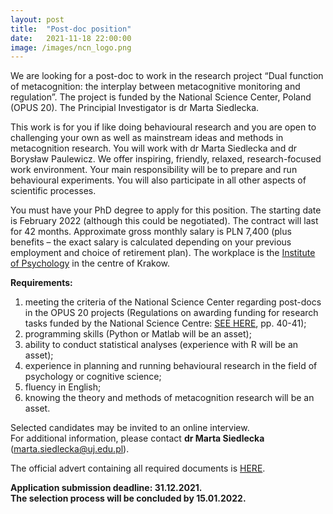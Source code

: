 ```yaml
---
layout: post
title:  "Post-doc position"
date:   2021-11-18 22:00:00
image: /images/ncn_logo.png
---
```


We are looking for a post-doc to work in the research project “Dual function of metacognition: the interplay between metacognitive monitoring and regulation”. The project is funded by the National Science Center, Poland (OPUS 20). 
The Principial Investigator is dr Marta Siedlecka.

This work is for you if like doing behavioural research and you are open to challenging your own as well as mainstream ideas and methods in metacognition research. You will work with dr Marta Siedlecka and dr Borysław Paulewicz. We offer inspiring, friendly, relaxed, research-focused work environment. Your main responsibility will be to prepare and run behavioural experiments. You will also participate in all other aspects of scientific processes.

You must have your PhD degree to apply for this position. The starting date is February 2022 (although this could be negotiated). The contract will last for 42 months. Approximate gross monthly salary is PLN 7,400 (plus benefits – the exact salary is calculated depending on your previous employment and choice of retirement plan). The workplace is the [Institute of Psychology](https://psychologia.uj.edu.pl/en_GB/start) in the centre of Krakow.

**Requirements:**
1. meeting the criteria of the National Science Center regarding post-docs in the OPUS 20 projects (Regulations on awarding funding for research tasks funded by the National Science Centre: 
[SEE HERE](https://www.ncn.gov.pl/sites/default/files/pliki/uchwaly-rady/2020/uchwala95_2020-zal1_ang.pdf), pp. 40-41);
2.	programming skills (Python or Matlab will be an asset);
3.	ability to conduct statistical analyses (experience with R will be an asset);
4.	experience in planning and running behavioural research in the field of psychology or cognitive science;
5.	fluency in English;
6.	knowing the theory and methods of metacognition research will be an asset.

Selected candidates may be invited to an online interview.  
For additional information, please contact **dr Marta Siedlecka** (marta.siedlecka@uj.edu.pl).

The official advert containing all required documents is [HERE](https://praca.bip.uj.edu.pl/documents/145868730/149067924/eng+Konkurs+na+stanowisko+adiunkta+bad+WF.pdf/6b005e63-8a80-429b-a428-22f998374e66). 



**Application submission deadline: 31.12.2021.**  
**The selection process will be concluded by 15.01.2022.**
